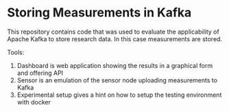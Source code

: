 # Storing Measurements in Kafka

This repository contains code that was used to evaluate the applicability of Apache Kafka to store research data.
In this case measurements are stored. 

Tools:
1. Dashboard is web application showing the results in a graphical form and offering API
1. Sensor is an emulation of the sensor node uploading measurements to Kafka
1. Experimental setup gives a hint on how to setup the testing environment with docker
